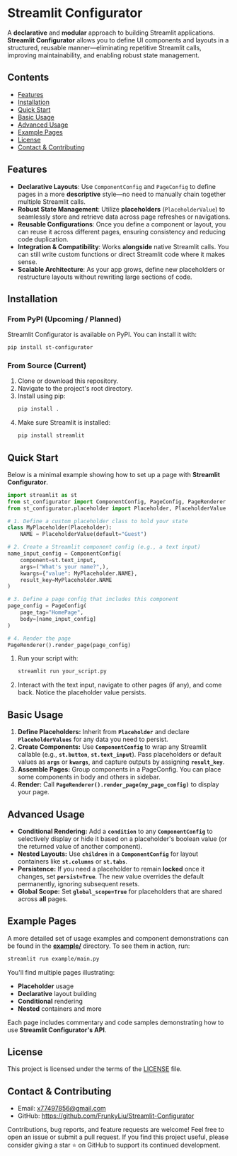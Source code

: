 # Streamlit Configurator

A **declarative** and **modular** approach to building Streamlit applications. **Streamlit Configurator** allows you to define UI components and layouts in a structured, reusable manner—eliminating repetitive Streamlit calls, improving maintainability, and enabling robust state management.

## Contents
- [Features](#features)
- [Installation](#installation)
- [Quick Start](#quick-start)
- [Basic Usage](#basic-usage)
- [Advanced Usage](#advanced-usage)
- [Example Pages](#example-pages)
- [License](#license)
- [Contact & Contributing](#contact--contributing)


## Features
- **Declarative Layouts**: Use `ComponentConfig` and `PageConfig` to define pages in a more **descriptive** style—no need to manually chain together multiple Streamlit calls.
- **Robust State Management**: Utilize **placeholders** (`PlaceholderValue`) to seamlessly store and retrieve data across page refreshes or navigations.
- **Reusable Configurations**: Once you define a component or layout, you can reuse it across different pages, ensuring consistency and reducing code duplication.
- **Integration & Compatibility**: Works **alongside** native Streamlit calls. You can still write custom functions or direct Streamlit code where it makes sense.
- **Scalable Architecture**: As your app grows, define new placeholders or restructure layouts without rewriting large sections of code.


## Installation

### From PyPI (Upcoming / Planned)
Streamlit Configurator is available on PyPI. You can install it with:
```bash
pip install st-configurator
```

### From Source (Current)
1. Clone or download this repository.
2. Navigate to the project's root directory.
3. Install using pip:
    ```bash
    pip install .
    ```
4. Make sure Streamlit is installed:
    ```bash
    pip install streamlit
    ```

## Quick Start
Below is a minimal example showing how to set up a page with **Streamlit Configurator**.
    
```python
import streamlit as st
from st_configurator import ComponentConfig, PageConfig, PageRenderer
from st_configurator.placeholder import Placeholder, PlaceholderValue

# 1. Define a custom placeholder class to hold your state
class MyPlaceholder(Placeholder):
    NAME = PlaceholderValue(default="Guest")

# 2. Create a Streamlit component config (e.g., a text input)
name_input_config = ComponentConfig(
    component=st.text_input,
    args=("What's your name?",),
    kwargs={"value": MyPlaceholder.NAME},
    result_key=MyPlaceholder.NAME
)

# 3. Define a page config that includes this component
page_config = PageConfig(
    page_tag="HomePage",
    body=[name_input_config]
)

# 4. Render the page
PageRenderer().render_page(page_config)
```

1. Run your script with:
    ```bash
    streamlit run your_script.py
    ```
2. Interact with the text input, navigate to other pages (if any), and come back. Notice the placeholder value persists.

## Basic Usage

1. **Define Placeholders:** Inherit from **`Placeholder`** and declare **`PlaceholderValues`** for any data you need to persist.
2. **Create Components:** Use **`ComponentConfig`** to wrap any Streamlit callable (e.g., **`st.button`**, **`st.text_input`**). Pass placeholders or default values as **`args`** or **`kwargs`**, and capture outputs by assigning **`result_key`**.
3. **Assemble Pages:** Group components in a PageConfig. You can place some components in body and others in sidebar.
4. **Render:** Call **`PageRenderer().render_page(my_page_config)`** to display your page.

## Advanced Usage
- **Conditional Rendering:** Add a **`condition`** to any **`ComponentConfig`** to selectively display or hide it based on a placeholder's boolean value (or the returned value of another component).
- **Nested Layouts:** Use **`children`** in a **`ComponentConfig`** for layout containers like **`st.columns`** or **`st.tabs`**.
- **Persistence:** If you need a placeholder to remain **locked** once it changes, set **`persist=True`**. The new value overrides the default permanently, ignoring subsequent resets.
- **Global Scope:** Set **`global_scope=True`** for placeholders that are shared across **all** pages.

## Example Pages
A more detailed set of usage examples and component demonstrations can be found in the **[example/](example)** directory. To see them in action, run:
```bash
streamlit run example/main.py
```
You'll find multiple pages illustrating:

- **Placeholder** usage
- **Declarative** layout building
- **Conditional** rendering
- **Nested** containers and more

Each page includes commentary and code samples demonstrating how to use **Streamlit Configurator's API**.

## License
This project is licensed under the terms of the [LICENSE](LICENSE) file.

## Contact & Contributing
- Email: x77497856@gmail.com
- GitHub: https://github.com/FrunkyLiu/Streamlit-Configurator

Contributions, bug reports, and feature requests are welcome! Feel free to open an issue or submit a pull request. If you find this project useful, please consider giving a star ⭐ on GitHub to support its continued development.
